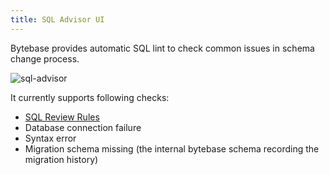 ```yaml
---
title: SQL Advisor UI
---
```


Bytebase provides automatic SQL lint to check common issues in schema change process.

![sql-advisor](/docs/schema-review-engine-mysql-use-innodb.webp)

It currently supports following checks:

- [SQL Review Rules](/docs/sql-review/review-policy/overview)
- Database connection failure
- Syntax error
- Migration schema missing (the internal bytebase schema recording the migration history)
